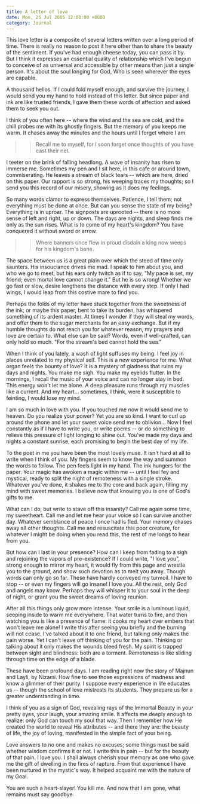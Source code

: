 ```yaml
---
title: A letter of love
date: Mon, 25 Jul 2005 12:00:00 +0000
category: Journal
---
```


This love letter is a composite of several letters written over a long
period of time.  There is really no reason to post it here other than to
share the beauty of the sentiment.  If you've had enough cheese today,
you can pass it by.  But I think it expresses an essential quality of
relationship which I've begun to conceive of as universal and accessible
by other means than just a single person.  It's about the soul longing
for God, Who is seen wherever the eyes are capable.

A thousand hellos.  If I could fold myself enough, and survive the
journey, I would send you my hand to hold instead of this letter.  But
since paper and ink are like trusted friends, I gave them these words of
affection and asked them to seek you out.

I think of you often here -- where the wind and the sea are cold, and
the chill probes me with its ghostly fingers.  But the memory of you
keeps me warm.  It chases away the minutes and the hours until I forget
where I am.

> > Recall me to myself, for I soon forget
>     once thoughts of you have cast their net.

I teeter on the brink of falling headlong.  A wave of insanity has risen
to immerse me.  Sometimes my pen and I sit here, in this cafe or around
town, commiserating.  He leaves a stream of black tears -- which are
here, dried on this paper.  Our rapport is so strong, his weeping traces
my thoughts; so I send you this record of our misery, showing as it does
my feelings.

So many words clamor to express themselves.  Patience, I tell them; not
everything must be done at once.  But can you sense the state of my
being?  Everything is in uproar.  The signposts are uprooted -- there is
no more sense of left and right, up or down.  The days are nights, and
sleep finds me only as the sun rises.  What is to come of my heart's
kingdom?  You have conquered it without sword or arrow.

> > Where banners once flew in proud disdain
>     a king now weeps for his kingdom's bane.

The space between us is a great plain over which the steed of time only
saunters.  His insouciance drives me mad.  I speak to him about you, and
who we go to meet, but his ears only twitch as if to say, "My pace is
set, my friend; even mortal love cannot change it."  But he is so wrong!
Whether we go fast or slow, desire lengthens the distance with every
step.  If only I had wings, I would leap from this costive mare to find
you.

Perhaps the folds of my letter have stuck together from the sweetness of
the ink; or maybe this paper, bent to take its burden, has whispered
something of its ardent master.  At times I wonder if they will steal my
words, and offer them to the sugar merchants for an easy exchange.  But
if my humble thoughts do not reach you for whatever reason, my prayers
and love are certain to.  What else can be said?  Words, even if
well-crafted, can only hold so much.  "For the stream's bed cannot hold
the sea."

When I think of you lately, a wash of light suffuses my being.  I feel
joy in places unrelated to my physical self.  This is a new experience
for me.  What organ feels the bounty of love?  It is a mystery of
gladness that ruins my days and nights.  You make me sigh.  You make my
eyelids flutter.  In the mornings, I recall the music of your voice and
can no longer stay in bed.  This energy won't let me alone.  A deep
pleasure runs through my muscles like a current.  And my
heart... sometimes, I think, were it susceptible to feinting, I would
lose my mind.

I am so much in love with you.  If you touched me now it would send me
to heaven.  Do you realize your power?  Yet you are so kind.  I want to
curl up around the phone and let your sweet voice send me to oblivion...
Now I feel constantly as if I have to write you, or write poems -- or do
something to relieve this pressure of light longing to shine out.
You've made my days and nights a constant sunrise, each promising to
begin the best day of my life.

To the poet in me you have been the most lovely muse.  It isn't hard at
all to write when I think of you.  My fingers seem to know the way and
summon the words to follow.  The pen feels light in my hand.  The ink
hungers for the paper.  Your magic has awoken a magic within me -- until
I feel fey and mystical, ready to split the night of remoteness with a
single stroke.  Whatever you've done, it shakes me to the core and back
again, filling my mind with sweet memories.  I believe now that knowing
you is one of God's gifts to me.

What can I do, but write to stave off this insanity?  Call me again some
time, my sweetheart.  Call me and let me hear your voice so I can
survive another day.  Whatever semblance of peace I once had is fled.
Your memory chases away all other thoughts.  Call me and resuscitate
this poor creature, for whatever I might be doing when you read this,
the rest of me longs to hear from you.

But how can I last in your presence?  How can I keep from fading to a
sigh and rejoining the vapors of pre-existence?  If I could write, "I
love you", strong enough to mirror my heart, it would fly from this page
and wrestle you to the ground, and show such devotion as to melt you
away.  Though words can only go so far.  These have hardly conveyed my
turmoil.  I have to stop -- or even my fingers will go insane!  I love
you.  All the rest, only God and angels may know.  Perhaps they will
whisper it to your soul in the deep of night, or grant you the sweet
dreams of loving reunion.

After all this things only grow more intense.  Your smile is a luminous
liquid, seeping inside to warm me everywhere.  That water turns to fire,
and then watching you is like a presence of flame: it cooks my heart
over embers that won't leave me alone!  I write this after seeing you
briefly and the burning will not cease.  I've talked about it to one
friend, but talking only makes the pain worse.  Yet I can't leave off
thinking of you for the pain.  Thinking or talking about it only makes
the wounds bleed fresh.  My spirit is trapped between sight and
blindness: both are a torment.  Remoteness is like sliding through time
on the edge of a blade.

These have been profound days.  I am reading right now the story of
Majnun and Layli, by Nizami.  How fine to see those expressions of
madness and know a glimmer of their purity.  I suppose every experience
in life educates us -- though the school of love mistreats its students.
They prepare us for a greater understanding in time.

I think of you as a sign of God, revealing rays of the Immortal Beauty
in your pretty eyes, your laugh, your amazing smile.  It affects me
deeply enough to realize: only God can touch my soul that way.  Then I
remember how He created the world to reveal His attributes -- and there
they are: the beauty of life, the joy of loving, manifested in the
simple fact of your being.

Love answers to no one and makes no excuses; some things must be said
whether wisdom confirms it or not.  I write this in pain -- but for the
beauty of that pain.  I love you.  I shall always cherish your memory as
one who gave me the gift of dwelling in the fires of rapture.  From that
experience I have been nurtured in the mystic's way.  It helped acquaint
me with the nature of my Goal.

You are such a heart-slayer!  You kill me.  And now that I am gone, what
remains must say goodbye.



